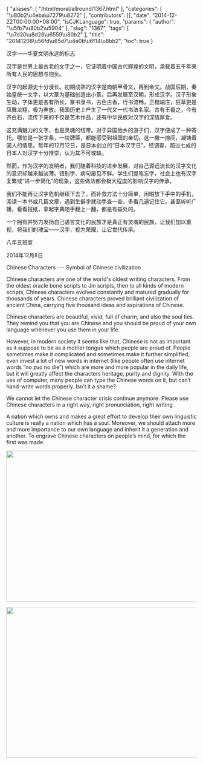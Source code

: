 {
    "aliases": [
        "/html/moral/allround/1367.html"
    ],
    "categories": [
        "\u80b2\u4eba\u7279\u8272"
    ],
    "contributors": [],
    "date": "2014-12-22T00:00:00+08:00",
    "isCJKLanguage": true,
    "params": {
        "author": "\u5fb7\u80b2\u5904"
    },
    "slug": "1367",
    "tags": [
        "\u7d20\u8d28\u6559\u80b2"
    ],
    "title": "20141208\u56fd\u65d7\u4e0b\u6f14\u8bb2",
    "toc": true
}

汉字——华夏文明永远的标志




汉字是世界上最古老的文字之一，它证明着中国古代辉煌的文明，承载着五千年来所有人民的思想与抱负。




汉字的起源史十分漫长。初期成熟的汉字是商朝甲骨文，再到金文。战国后期，秦始皇统一文字，以大篆为基础创造出小篆。后再发展至汉朝，形成汉字。汉子形象生动，字体更是各有所长，篆书隶书，古色古香，行书流畅，正楷端庄，狂草更是凤舞龙翔，极为奔放。我国历史上产生了一代又一代书法名家。古有王羲之，今有齐白石，流传下来的不仅是艺术作品，还有中华民族对汉字的深情厚爱。




这充满魅力的文字，也是灵魂的纽带。对于异国他乡的游子们，汉字便成了一种寄托。哪怕是一张字条，一块牌匾，都能感受到祖国的亲切。这一撇一捺间，凝铸着国人的情思。每年的12月12日，是日本创立的“日本汉字日”。经调查，超过七成的日本人对汉字十分推崇，认为其不可或缺。




然而，作为汉字的发明者，我们随着科技的进步发展，对自己源远流长的汉字文化的意识却越来越淡薄。错别字、病句屡见不鲜。学生们提笔忘字，社会上也有汉字复繁或“进一步简化”的现象，这些做法都会极大程度的影响汉字的传承。




我们不能再让汉字危机继续下去了。而补救方法十分简单，闲暇放下手中的手机，阅读一本书或几篇文章，遇到生僻字就动手查一查，多看几遍记住它。甚至听听广播，看看报纸，拿起字典随手翻上一翻，都是有益处的。




一个拥有并努力发扬自己语言文化的民族才是真正有灵魂的民族，让我们加以重视，将我们的瑰宝——汉字，视为荣耀，让它世代传承。









八年五班宣




2014年12月8日




  





 




Chinese Characters --- Symbol
of Chinese civilization









Chinese characters are one of the world's oldest
writing characters. From the oldest oracle bone scripts to Jin scripts, then to
all kinds of modern scripts, Chinese characters evolved constantly and matured
gradually for thousands of years. Chinese characters proved brilliant
civilization of ancient China, carrying five thousand ideas and aspirations of
Chinese. 









Chinese characters are beautiful, vivid, full of
charm, and also the soul ties. They remind you that you are Chinese and you
should be proud of your own language whenever you use them in your life.









However, in modern society it seems like that, Chinese
is not as important as it suppose to be as a mother tongue which people are
proud of. People sometimes make it complicated and sometimes make it further
simplified, even invest a lot of new words in internet (like people often use
internet words “no zuo no die”) which are more and more popular in the daily
life, but it will greatly affect the characters heritage, purity and dignity.
With the use of computer, many people can type the Chinese words on it, but can’t
hand-write words properly. Isn’t it a shame?









We cannot let the Chinese character crisis continue
anymore. Please use Chinese characters in a right way, right pronunciation, right
writing. 









A nation which owns and makes a great effort to
develop their own linguistic culture is really a nation which has a soul.
Moreover, we should attach more and more importance to our own language and
inherit it a generation and another. To engrave Chinese characters on people’s
mind, for which the first was made.



  


  






<img
    src="https://cdn.tfls.online/mirror/full/e7bd7b7d95bd2b7b59aa72f42944975c9a2e5c72.jpg"
    style="display:block;margin-left:auto;margin-right:auto;"
    decoding="async"
    fetchpriority="auto"
    loading="lazy"
    height="398"
    width="600"
/> 





<img
    src="https://cdn.tfls.online/mirror/full/697f414f3560457a58a42b39a35d986b694c9987.jpg"
    style="display:block;margin-left:auto;margin-right:auto;"
    decoding="async"
    fetchpriority="auto"
    loading="lazy"
    height="398"
    width="600"
/>



